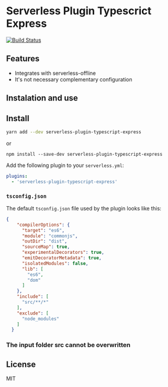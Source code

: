 # Serverless Plugin Typescrict Express

[![Build Status](https://travis-ci.org/joemccann/dillinger.svg?branch=master)](https://travis-ci.org/joemccann/dillinger)


## Features

   * Integrates with serverless-offline
   * It's not necessary complementary configuration

## Instalation and use

## Install

```sh
yarn add --dev serverless-plugin-typescript-express
```
or
```
npm install --save-dev serverless-plugin-typescript-express
```

Add the following plugin to your `serverless.yml`:

```yaml
plugins:
  - 'serverless-plugin-typescript-express'
```

### `tsconfig.json`

The default `tsconfig.json` file used by the plugin looks like this:

```json
{
    "compilerOptions": {
      "target": "es6",
      "module": "commonjs",
      "outDir": "dist",
      "sourceMap": true,
      "experimentalDecorators": true,
      "emitDecoratorMetadata": true,
      "isolatedModules": false,      
      "lib": [ 
        "es6", 
        "dom" 
      ]
    },
    "include": [
      "src/**/*"
    ],
    "exclude": [
      "node_modules"
    ]
  } 
```

### The input folder src cannot be overwritten
License
----
MIT

   [serverless-plugin-typescript]: https://github.com/hewmen/serverless-plugin-typescript

